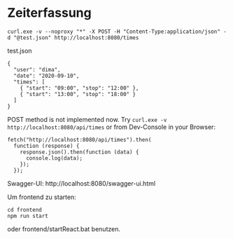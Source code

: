 # Zeiterfassung

`curl.exe -v --noproxy "*" -X POST -H "Content-Type:application/json" -d "@test.json" http://localhost:8080/times`

test.json
```
{
  "user": "dima",
  "date": "2020-09-10",
  "times": [
    { "start": "09:00", "stop": "12:00" },
    { "start": "13:00", "stop": "18:00" }
  ]
}
```

POST method is not implemented now. Try `curl.exe -v http://localhost:8080/api/times` or from Dev-Console in your Browser:
```
fetch("http://localhost:8080/api/times").then(
  function (response) {
    response.json().then(function (data) {
      console.log(data);
    });
  });
```

Swagger-UI:  http://localhost:8080/swagger-ui.html


Um frontend zu starten:
```
cd frontend
npm run start
```
oder frontend/startReact.bat benutzen.
